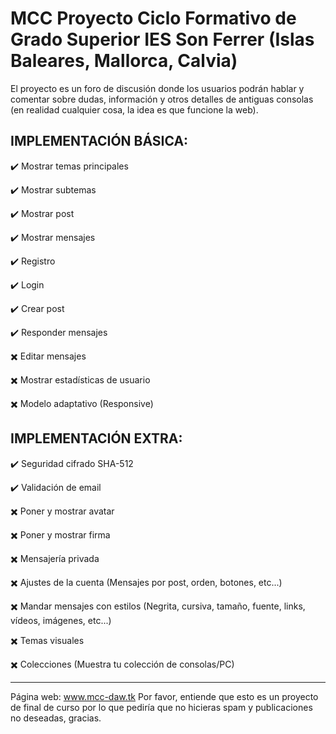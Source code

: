 # MCC Proyecto Ciclo Formativo de Grado Superior IES Son Ferrer (Islas Baleares, Mallorca, Calvia)

El proyecto es un foro de discusión donde los usuarios podrán hablar y comentar sobre dudas, información y otros detalles de antiguas consolas (en realidad cualquier cosa, la idea es que funcione la web).



IMPLEMENTACIÓN BÁSICA:
----------------------------------------------------------------------------------------------------------
:heavy_check_mark: Mostrar temas principales

:heavy_check_mark: Mostrar subtemas

:heavy_check_mark: Mostrar post

:heavy_check_mark: Mostrar mensajes

:heavy_check_mark: Registro

:heavy_check_mark: Login

:heavy_check_mark: Crear post

:heavy_check_mark: Responder mensajes

:heavy_multiplication_x: Editar mensajes

:heavy_multiplication_x: Mostrar estadísticas de usuario

:heavy_multiplication_x: Modelo adaptativo (Responsive)




IMPLEMENTACIÓN EXTRA:
----------------------------------------------------------------------------------------------------------
:heavy_check_mark: Seguridad cifrado SHA-512

:heavy_check_mark: Validación de email

:heavy_multiplication_x: Poner y mostrar avatar

:heavy_multiplication_x: Poner y mostrar firma

:heavy_multiplication_x: Mensajería privada

:heavy_multiplication_x: Ajustes de la cuenta (Mensajes por post, orden, botones, etc...)

:heavy_multiplication_x: Mandar mensajes con estilos (Negrita, cursiva, tamaño, fuente, links, vídeos, imágenes, etc...)

:heavy_multiplication_x: Temas visuales

:heavy_multiplication_x: Colecciones (Muestra tu colección de consolas/PC)


----------------------------------------------------------------------------------------------------------
Página web: www.mcc-daw.tk
Por favor, entiende que esto es un proyecto de final de curso por lo que pediría que no hicieras spam y publicaciones no deseadas, gracias.
